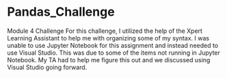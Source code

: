 # Pandas_Challenge
Module 4 Challenge
For this challenge, I utilized the help of the Xpert Learning Assistant to help me with organizing some of my syntax. 
I was unable to use Jupyter Notebook for this assignment and instead needed to use Visual Studio. This was due to some of the items not running in Jupyter Notebook. My TA had to help me figure this out and we discussed using Visual Studio going forward.

